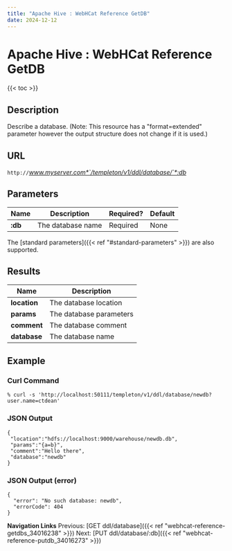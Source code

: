 ```yaml
---
title: "Apache Hive : WebHCat Reference GetDB"
date: 2024-12-12
---
```


# Apache Hive : WebHCat Reference GetDB

{{< toc >}}

## Description

Describe a database. (Note: This resource has a "format=extended" parameter however the output structure does not change if it is used.)

## URL

`http://`*www.myserver.com*`/templeton/v1/ddl/database/`*:db*

## Parameters

| Name | Description | Required? | Default |
| --- | --- | --- | --- |
| **:db** | The database name | Required | None |

The [standard parameters]({{< ref "#standard-parameters" >}}) are also supported.

## Results

| Name | Description |
| --- | --- |
| **location** | The database location |
| **params** | The database parameters |
| **comment** | The database comment |
| **database** | The database name |

## Example

### Curl Command

```
% curl -s 'http://localhost:50111/templeton/v1/ddl/database/newdb?user.name=ctdean'

```

### JSON Output

```
{
 "location":"hdfs://localhost:9000/warehouse/newdb.db",
 "params":"{a=b}",
 "comment":"Hello there",
 "database":"newdb"
}

```

### JSON Output (error)

```
{
  "error": "No such database: newdb",
  "errorCode": 404
}

```

  

**Navigation Links**
Previous: [GET ddl/database]({{< ref "webhcat-reference-getdbs_34016238" >}}) Next: [PUT ddl/database/:db]({{< ref "webhcat-reference-putdb_34016273" >}})



 

 

